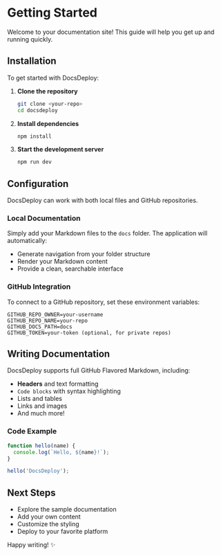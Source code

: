 # Getting Started

Welcome to your documentation site! This guide will help you get up and running quickly.

## Installation

To get started with DocsDeploy:

1. **Clone the repository**
   ```bash
   git clone <your-repo>
   cd docsdeploy
   ```

2. **Install dependencies**
   ```bash
   npm install
   ```

3. **Start the development server**
   ```bash
   npm run dev
   ```

## Configuration

DocsDeploy can work with both local files and GitHub repositories.

### Local Documentation

Simply add your Markdown files to the `docs` folder. The application will automatically:
- Generate navigation from your folder structure
- Render your Markdown content
- Provide a clean, searchable interface

### GitHub Integration

To connect to a GitHub repository, set these environment variables:

```env
GITHUB_REPO_OWNER=your-username
GITHUB_REPO_NAME=your-repo
GITHUB_DOCS_PATH=docs
GITHUB_TOKEN=your-token (optional, for private repos)
```

## Writing Documentation

DocsDeploy supports full GitHub Flavored Markdown, including:

- **Headers** and text formatting
- `Code blocks` with syntax highlighting
- Lists and tables
- Links and images
- And much more!

### Code Example

```javascript
function hello(name) {
  console.log(`Hello, ${name}!`);
}

hello('DocsDeploy');
```

## Next Steps

- Explore the sample documentation
- Add your own content
- Customize the styling
- Deploy to your favorite platform

Happy writing! ✨